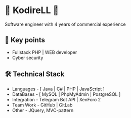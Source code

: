 # 🌟 KodireLL 🌟

Software engineer with 4 years of commercial experience

## 🔑 Key points

* Fullstack PHP | WEB developer<br>
* Cyber security<br>

## 🛠 Technical Stack
*   Languages - [ Java | C# | PHP | JavaScript ] 
*   DataBases - [ MySQL | PhpMyAdmin | PostgreSQL ]
*   Integration - Telegram Bot API | XenForo 2
*   Team Work - GitHub | GitLab
*   Other - JQuery, MVC-pattern


<!--
**KodireLL/KodireLL** is a ✨ _special_ ✨ repository because its `README.md` (this file) appears on your GitHub profile.

Here are some ideas to get you started:

- 🔭 I’m currently working on ...
- 🌱 I’m currently learning ...
- 👯 I’m looking to collaborate on ...
- 🤔 I’m looking for help with ...
- 💬 Ask me about ...
- 📫 How to reach me: ...
- 😄 Pronouns: ...
- ⚡ Fun fact: ...
-->
